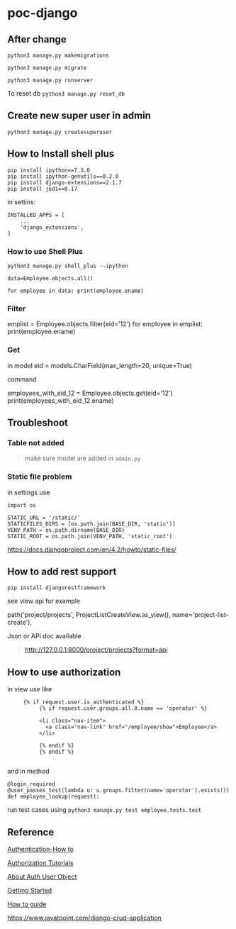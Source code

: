 # poc-django



## After change

`python3 manage.py makemigrations`

`python3 manage.py migrate`

`python3 manage.py runserver`

To reset db `python3 manage.py reset_db`

## Create new super user in admin

`python3 manage.py createsuperuser`

## How to Install shell plus

```
pip install ipython==7.3.0
pip install ipython-genutils==0.2.0
pip install django-extensions==2.1.7
pip install jedi==0.17

```

in settins:

```
INSTALLED_APPS = [
    ...
    'django_extensions',
]

```

### How to use Shell Plus


`python3 manage.py shell_plus --ipython`

`data=Employee.objects.all()`

`for employee in data: print(employee.ename)`

### Filter

emplist = Employee.objects.filter(eid='12')
for employee in emplist:    print(employee.ename)

### Get
in model
eid = models.CharField(max_length=20, unique=True)

command

employees_with_eid_12 = Employee.objects.get(eid='12')
print(employees_with_eid_12.ename)


## Troubleshoot

### Table not added 

> make sure model are added in `admin.py`

### Static file problem

in settings use 

```
import os

STATIC_URL = '/static/'
STATICFILES_DIRS = [os.path.join(BASE_DIR, 'static')]
VENV_PATH = os.path.dirname(BASE_DIR)
STATIC_ROOT = os.path.join(VENV_PATH, 'static_root')

```
https://docs.djangoproject.com/en/4.2/howto/static-files/


## How to add rest support 

`pip install djangorestframework`

see view api for example


path('project/projects', ProjectListCreateView.as_view(), name='project-list-create'),


 Json or APi doc available 

> http://127.0.0.1:8000/project/projects?format=api


## How to use authorization

in view use like 

```
     {% if request.user.is_authenticated %}
          {% if request.user.groups.all.0.name == 'operator' %} 

          <li class="nav-item">
            <a class="nav-link" href="/employee/show">Employee</a>
          </li>
 
          {% endif %} 
          {% endif %}  


```

and in method 

```
@login_required
@user_passes_test(lambda u: u.groups.filter(name='operator').exists())
def employee_lookup(request):

```

run  test cases using  `python3 manage.py test employee.tests.test`




## Reference  

[Authentication-How to ](https://learndjango.com/tutorials/django-login-and-logout-tutorial)

[Authorization Tutorials](https://vegibit.com/understanding-djangos-authentication-and-authorization-system/)

[About Auth User Object](https://docs.djangoproject.com/en/4.2/ref/contrib/auth/)

[Getting Started](https://www.djangoproject.com/start/)

[How to guide](https://docs.djangoproject.com/en/4.2/howto/)

https://www.javatpoint.com/django-crud-application

